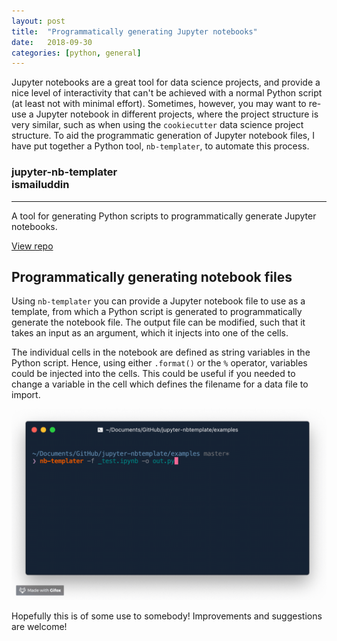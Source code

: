 ```yaml
---
layout: post
title:  "Programmatically generating Jupyter notebooks"
date:   2018-09-30
categories: [python, general]
---
```


Jupyter notebooks are a great tool for data science projects, and provide a nice level of interactivity that can't be achieved with a normal Python script (at least not with minimal effort). Sometimes, however, you may want to re-use a Jupyter notebook in different projects, where the project structure is very similar, such as when using the `cookiecutter` data science project structure. To aid the programmatic generation of Jupyter notebook files, I have put together a Python tool, `nb-templater`, to automate this process.

<div class="github-card">
    <h3 class="repo-name">
        <div class="row">
          <div class="col-lg-2 col-xs-2 col-sm-2">
              <i class="icon icon_repo"></i>
          </div>
          <div class="col-lg-10 col-xs-10 col-sm-10">
              jupyter-nb-templater
              <br>
              ismailuddin
          </div>
        </div>
    </h3>
    <hr>
    <p>
        A tool for generating Python scripts to programmatically generate Jupyter notebooks.
    </p>
    <a href="https://www.github.com/ismailuddin/jupyter-nb-templater" class="btn social-media github smaller">
        <i class="fab fa-github"></i> View repo
    </a>
</div>


## Programmatically generating notebook files
Using `nb-templater` you can provide a Jupyter notebook file to use as a template, from which a Python script is generated to programmatically generate the notebook file. The output file can be modified, such that it takes an input as an argument, which it injects into one of the cells.

The individual cells in the notebook are defined as string variables in the Python script. Hence, using either `.format()` or the `%` operator, variables could be injected into the cells. This could be useful if you needed to change a variable in the cell which defines the filename for a data file to import.

![Jupyter nbtemplater](/assets/img/nbtemplater.gif)

Hopefully this is of some use to somebody! Improvements and suggestions are welcome!
